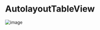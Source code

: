 # AutolayoutTableView
![image](https://github.com/CampbellQi/AutolayoutTableView/raw/ScreenShots/1.jpg)

